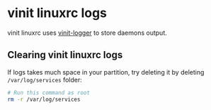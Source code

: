 # vinit linuxrc logs
vinit linuxrc uses [vinit-logger](../vinit-logger.md) to store daemons output.

## Clearing vinit linuxrc logs
If logs takes much space in your partition, try deleting it by deleting `/var/log/services` folder:
```sh
# Run this command as root
rm -r /var/log/services
```
